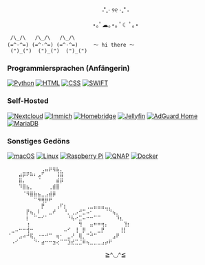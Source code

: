 <div align="center">
  ⋅˚₊‧ ୨୧ ‧₊˚ ⋅

  ⋆｡ﾟ☁︎｡⋆｡ ﾟ☾ ﾟ｡⋆   
</div>

```
 /\_/\   /\_/\   /\_/\
(=^·^=) (=^·^=) (=^·^=)     〜 hi there 〜
 (")_(")  (")_(")  (")_(")
```

### Programmiersprachen (Anfängerin)
[![Python](https://img.shields.io/badge/-Python-3776AB?style=for-the-badge&logo=python&logoColor=FFD43B)](https://www.python.org/)
[![HTML](https://img.shields.io/badge/-HTML-3366CC?style=for-the-badge&logo=htmx&logoColor=FFFFFF)](https://www.w3schools.com/html/)
[![CSS](https://img.shields.io/badge/-CSS-663399?style=for-the-badge&logo=css&logoColor=FFFFFF)](https://www.w3schools.com/css/)
[![SWIFT](https://img.shields.io/badge/-Swift-F05138?style=for-the-badge&logo=swift&logoColor=FFFFFF)](https://developer.apple.com/swift/)

### Self-Hosted
[![Nextcloud](https://img.shields.io/badge/-Nextcloud-0082C9?style=for-the-badge&logo=nextcloud&logoColor=FFFFFF)](https://github.com/nextcloud/server)
[![Immich](https://img.shields.io/badge/-Immich-4250AF?style=for-the-badge&logo=immich&logoColor=FFFFFF)](https://github.com/immich-app/immich)
[![Homebridge](https://img.shields.io/badge/-Homebridge-491F59?style=for-the-badge&logo=homebridge&logoColor=FFFFFF)](https://github.com/homebridge/homebridge)
[![Jellyfin](https://img.shields.io/badge/-Jellyfin-00A4DC?style=for-the-badge&logo=jellyfin&logoColor=FFFFFF)](https://github.com/jellyfin/jellyfin)
[![AdGuard Home](https://img.shields.io/badge/-AdGurd_Home-68BC71?style=for-the-badge&logo=adguard&logoColor=FFFFFF)](https://github.com/AdguardTeam/AdGuardHome)
[![MariaDB](https://img.shields.io/badge/-MariaDB-003545?style=for-the-badge&logo=mariadb&logoColor=FFFFFF)](https://github.com/MariaDB/server)

### Sonstiges Gedöns
[![macOS](https://img.shields.io/badge/-macOS-000000?style=for-the-badge&logo=apple&logoColor=FFFFFF)](https://www.apple.com/de/macos/)
[![Linux](https://img.shields.io/badge/-Debian-FCC624?style=for-the-badge&logo=linux&logoColor=000000)](https://github.com/raspberrypi/linux)
[![Raspberry Pi](https://img.shields.io/badge/-Raspberry_Pi-A22846?style=for-the-badge&logo=raspberrypi&logoColor=FFFFFF)](https://www.raspberrypi.com/)
[![QNAP](https://img.shields.io/badge/-QNAP-0C2E82?style=for-the-badge&logo=webdriverio&logoColor=ffffff)](https://www.qnap.com/de-de/)
[![Docker](https://img.shields.io/badge/-Docker-2496ED?style=for-the-badge&logo=docker&logoColor=FFFFFF)](https://github.com/docker/compose)

```
⠀⠀⠀⠀⠀⠀⠀⠀⠀⢀⣤⡶⢶⣦⡀
⠀⠀⠀⣴⡿⠟⠷⠆⣠⠋⠀⠀⠀⢸⣿
⠀⠀⠀⣿⡄⠀⠀⠀⠈⠀⠀⠀⠀⣾⡿
⠀⠀⠀⠹⣿⣦⡀⠀⠀⠀⠀⢀⣾⣿
⠀⠀⠀⠀⠈⠻⣿⣷⣦⣀⣠⣾⡿ ㅤㅤ
⠀⠀⠀⠀⠀⠀⠀⠉⠻⢿⡿⠟
⠀⠀⠀⠀⠀⠀⠀⠀⠀⡟⠀⠀⠀⢠⠏⡆⠀⠀⠀⠀⠀⢀⣀⣤⣤⣤⣀⡀
⠀⠀⠀⠀⠀⡟⢦⡀⠇⠀⠀⣀⠞⠀⠀⠘⡀⢀⡠⠚⣉⠤⠂⠀⠀⠀⠈⠙⢦⡀
⠀⠀⠀⠀⠀⡇⠀⠉⠒⠊⠁⠀⠀⠀⠀⠀⠘⢧⠔⣉⠤⠒⠒⠉⠉⠀⠀⠀⠀⠹⣆
⠀⠀⠀⠀⠀⢰⠀⠀⠀⠀⠀⠀⠀⠀⠀⠀⠀⠀⠀⢻⠀⠀⣤⠶⠶⢶⡄⠀⠀⠀⠀⢹⡆
⠀⣀⠤⠒⠒⢺⠒⠀⠀⠀⠀⠀⠀⠀⠀⠤⠊⠀⢸⠀⡿⠀⡀⠀⣀⡟⠀⠀⠀⠀⢸⡇
⠈⠀⠀⣠⠴⠚⢯⡀⠐⠒⠚⠉⠀⢶⠂⠀⣀⠜⠀⢿⡀⠉⠚⠉⠀⠀⠀⠀⣠⠟
⠀⠠⠊⠀⠀⠀⠀⠙⠂⣴⠒⠒⣲⢔⠉⠉⣹⣞⣉⣈⠿⢦⣀⣀⣀⣠⡴⠟ 
```

<div align="center">
  ≧^◡^≦   
</div>

<!--
**lana-svetik/lana-svetik** is a ✨ _special_ ✨ repository because its `README.md` (this file) appears on your GitHub profile.
-->
